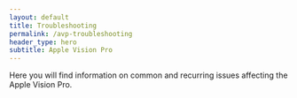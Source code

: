```yaml
---
layout: default
title: Troubleshooting
permalink: /avp-troubleshooting
header_type: hero
subtitle: Apple Vision Pro
---
```


Here you will find information on common and recurring issues affecting the Apple Vision Pro.